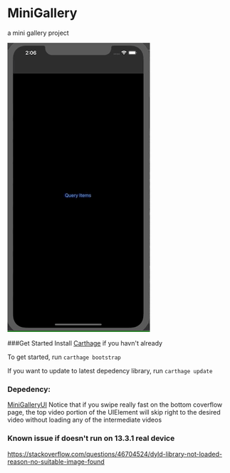 # MiniGallery
 a mini gallery project

![](Mar-09-2020_14-12-01.gif)

###Get Started
Install [Carthage](https://github.com/Carthage/Carthage) if you havn't already

To get started, run
`carthage bootstrap`

If you want to update to latest depedency library, run
`carthage update`

### Depedency: 
[MiniGalleryUI](https://github.com/felyfely/MiniGalleryUI)
Notice that if you swipe really fast on the bottom coverflow page, the top video portion of the UIElement will skip right to the desired video without loading any of the intermediate videos

### Known issue if doesn't run on 13.3.1 real device
<https://stackoverflow.com/questions/46704524/dyld-library-not-loaded-reason-no-suitable-image-found>
